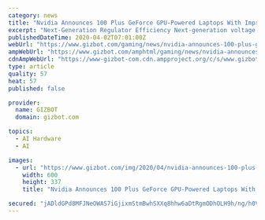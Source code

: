 ```yaml
---
category: news
title: "Nvidia Announces 100 Plus GeForce GPU-Powered Laptops With Improved Gaming"
excerpt: "Next-Generation Regulator Efficiency Next-generation voltage regulators help optimize system design so the GPU runs more efficiently while delivering higher overall performance. Deep Learning Super Sampling 2.0 Powered by dedicated AI processors on RTX GPUs called Tensor Cores, DLSS 2.0 is an improved deep learning neural network that boosts ..."
publishedDateTime: 2020-04-02T07:01:00Z
webUrl: "https://www.gizbot.com/gaming/news/nvidia-announces-100-plus-geforce-gpu-powered-laptops-with-improved-gaming-066729.html"
ampWebUrl: "https://www.gizbot.com/amphtml/gaming/news/nvidia-announces-100-plus-geforce-gpu-powered-laptops-with-improved-gaming-066729.html"
cdnAmpWebUrl: "https://www-gizbot-com.cdn.ampproject.org/c/s/www.gizbot.com/amphtml/gaming/news/nvidia-announces-100-plus-geforce-gpu-powered-laptops-with-improved-gaming-066729.html"
type: article
quality: 57
heat: 57
published: false

provider:
  name: GIZBOT
  domain: gizbot.com

topics:
  - AI Hardware
  - AI

images:
  - url: "https://www.gizbot.com/img/2020/04/nvidia-announces-100-plus-geforce-gpu-powered-laptops-with-improved-gaming3-1585807837.jpg"
    width: 600
    height: 337
    title: "Nvidia Announces 100 Plus GeForce GPU-Powered Laptops With Improved Gaming"

secured: "jADldGPd8MFJNeOWAS7iGjixmStmBwhSXXq8hhw6aDtRgmODhOLH9h/ng/h0VCDU1uGdDlge9YQnfRHzzhdBj/vccj2WzlnntFQx/Vu01Hb5fpVpHpNwv565FtxOhc2lyTSc2LpPFXEe2Fa+RbHDDlSGe+e/1tyGWbf4no4GCdm4QeLgRqvt0xZ1+Ht3bLv15dHHZfj+qXBldyk5db3A3Ct1qWY9HsqJJg/bRyLgEAQ8dpIcJ8I7NJ1sMNwsQ4llYNMpdyfvKSV48ZDntL/iDYWXtVT/xiAAgTfLxhv0Go9+6Ts1ElXk5BgqXojAuaZw;s9GavZR9pWaXEyPicVBpvA=="
---
```


